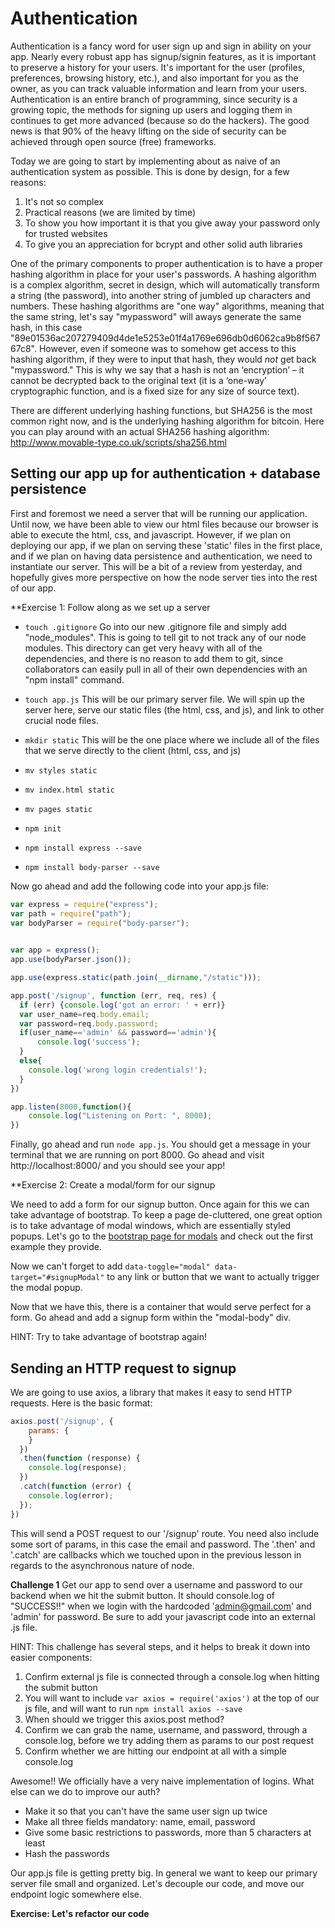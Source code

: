  # Authentication
 
Authentication is a fancy word for user sign up and sign in ability on your app. Nearly every robust app has signup/signin features, as it is important to preserve a history for your users. It's important for the user (profiles, preferences, browsing history, etc.), and also important for you as the owner, as you can track valuable information and learn from your users. Authentication is an entire branch of programming, since security is a growing topic, the methods for signing up users and logging them in continues to get more advanced (because so do the hackers). The good news is that 90% of the heavy lifting on the side of security can be achieved through open source (free) frameworks. 

Today we are going to start by implementing about as naive of an authentication system as possible. This is done by design, for a few reasons: 
1. It's not so complex
2. Practical reasons (we are limited by time)
3. To show you how important it is that you give away your password only for trusted websites
4. To give you an appreciation for bcrypt and other solid auth libraries

One of the primary components to proper authentication is to have a proper hashing algorithm in place for your user's passwords. A hashing algorithm is a complex algorithm, secret in design, which will automatically transform a string (the password), into another string of jumbled up characters and numbers. These hashing algorithms are "one way" algorithms, meaning that the same string, let's say "mypassword" will aways generate the same hash, in this case "89e01536ac207279409d4de1e5253e01f4a1769e696db0d6062ca9b8f56767c8". However, even if someone was to somehow get access to this hashing algorithm, if they were to input that hash, they would _not_ get back "mypassword." This is why we say that a hash is not an ‘encryption’ – it cannot be decrypted back to the original text (it is a ‘one-way’ cryptographic function, and is a fixed size for any size of source text). 

There are different underlying hashing functions, but SHA256 is the most common right now, and is the underlying hashing algorithm for bitcoin. Here you can play around with an actual SHA256 hashing algorithm: http://www.movable-type.co.uk/scripts/sha256.html


## Setting our app up for authentication + database persistence

First and foremost we need a server that will be running our application. Until now, we have been able to view our html files because our browser is able to execute the html, css, and javascript. However, if we plan on deploying our app, if we plan on serving these 'static' files in the first place, and if we plan on having data persistence and authentication, we need to instantiate our server. This will be a bit of a review from yesterday, and hopefully gives more perspective on how the node server ties into the rest of our app. 

**Exercise 1: Follow along as we set up a server 

- `touch .gitignore`
Go into our new .gitignore file and simply add "node_modules". This is going to tell git to not track any of our node modules. This directory can get very heavy with all of the dependencies, and there is no reason to add them to git, since collaborators can easily pull in all of their own dependencies with an "npm install" command. 

- `touch app.js`
This will be our primary server file. We will spin up the server here, serve our static files (the html, css, and js), and link to other crucial node files. 

- `mkdir static` 
This will be the one place where we include all of the files that we serve directly to the client (html, css, and js)

- `mv styles static`
- `mv index.html static`
- `mv pages static`
- `npm init`
- `npm install express --save`
- `npm install body-parser --save`

Now go ahead and add the following code into your app.js file: 
```javascript
var express = require("express");
var path = require("path");
var bodyParser = require("body-parser");

 
var app = express();
app.use(bodyParser.json());

app.use(express.static(path.join(__dirname,"/static")));

app.post('/signup', function (err, req, res) {
  if (err) {console.log('got an error: ' + err)}
  var user_name=req.body.email;
  var password=req.body.password;
  if(user_name=='admin' && password=='admin'){
      console.log('success');
  }
  else{
    console.log('wrong login credentials!');
  }
})

app.listen(8000,function(){
    console.log("Listening on Port: ", 8000);
})
```

Finally, go ahead and run `node app.js`. You should get a message in your terminal that we are running on port 8000. Go ahead and visit http://localhost:8000/ and you should see your app! 


**Exercise 2: Create a modal/form for our signup

We need to add a form for our signup button. Once again for this we can take advantage of bootstrap. To keep a page de-cluttered, one great option is to take advantage of modal windows, which are essentially styled popups. Let's go to the [bootstrap page for modals](https://v4-alpha.getbootstrap.com/components/modal/) and check out the first example they provide. 

Now we can't forget to add `data-toggle="modal" data-target="#signupModal"` to any link or button that we want to actually trigger the modal popup.

Now that we have this, there is a container that would serve perfect for a form. Go ahead and add a signup form within the "modal-body" div. 

HINT: Try to take advantage of bootstrap again!

## Sending an HTTP request to signup


We are going to use axios, a library that makes it easy to send HTTP requests. Here is the basic format: 
```javascript
axios.post('/signup', {
    params: {
    }
  })
  .then(function (response) {
    console.log(response);
  })
  .catch(function (error) {
    console.log(error);
  });
})
 ```
 
This will send a POST request to our '/signup' route. You need also include some sort of params, in this case the email and password. The '.then' and '.catch' are callbacks which we touched upon in the previous lesson in regards to the asynchronous nature of node. 

 
 **Challenge 1**
Get our app to send over a username and password to our backend when we hit the submit button. It should console.log of "SUCCESS!!" when we login with the hardcoded 'admin@gmail.com' and 'admin' for password. Be sure to add your javascript code into an external .js file. 

HINT: This challenge has several steps, and it helps to break it down into easier components: 
1. Confirm external js file is connected through a console.log when hitting the submit button
2. You will want to include `var axios = require('axios')` at the top of our js file, and will want to run `npm install axios --save`
3. When should we trigger this axios.post method?
4. Confirm we can grab the name, username, and password, through a console.log, before we try adding them as params to our post request
5. Confirm whether we are hitting our endpoint at all with a simple console.log 


Awesome!! We officially have a very naive implementation of logins. What else can we do to improve our auth? 

- Make it so that you can't have the same user sign up twice
- Make all three fields mandatory: name, email, password
- Give some basic restrictions to passwords, more than 5 characters at least
- Hash the passwords

Our app.js file is getting pretty big. In general we want to keep our primary server file small and organized. Let's decouple our code, and move our endpoint logic somewhere else. 

**Exercise: Let's refactor our code**


